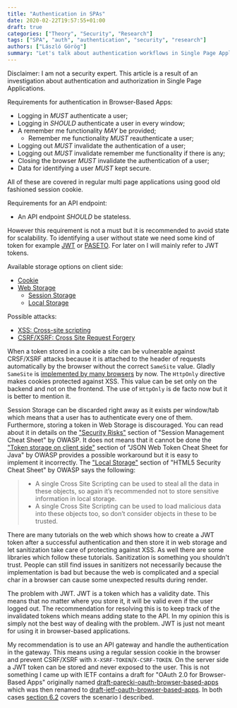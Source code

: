 ```yaml
---
title: "Authentication in SPAs"
date: 2020-02-22T19:57:55+01:00
draft: true
categories: ["Theory", "Security", "Research"]
tags: ["SPA", "auth", "authentication", "security", "research"]
authors: ["László Görög"]
summary: "Let's talk about authentication workflows in Single Page Applications."
---
```

Disclaimer: I am not a security expert. This article is a result of an investigation about authentication and
authorization in Single Page Applications.

Requirements for authentication in Browser-Based Apps:

* Logging in *MUST* authenticate a user;
* Logging in *SHOULD* authenticate a user in every window;
* A remember me functionality *MAY* be provided;
  * Remember me functionality *MUST* reauthenticate a user;
* Logging out *MUST* invalidate the authentication of a user;
* Logging out *MUST* invalidate remember me functionality if there is any;
* Closing the browser *MUST* invalidate the authentication of a user;
* Data for identifying a user *MUST* kept secure.

All of these are covered in regular multi page applications using good old fashioned session cookie.

Requirements for an API endpoint:

* An API endpoint *SHOULD* be stateless.

However this requirement is not a must but it is recommended to avoid state for scalability. To identifying a user
without state we need some kind of token for example [JWT][ietf-jwt] or [PASETO][paseto]. For later on I will mainly
refer to JWT tokens.

Available storage options on client side:

* [Cookie][cookie]
* [Web Storage][web-storage]
  * [Session Storage][session-storage]
  * [Local Storage][local-storage]

Possible attacks:

* [XSS: Cross-site scripting][owasp-xss]
* [CSRF/XSRF: Cross Site Request Forgery][owasp-csrf]

When a token stored in a cookie a site can be vulnerable against CRSF/XSRF attacks because it is attached to the header
of requests automatically by the browser without the correct `SameSite` value. Gladly `SameSite` is [implemented by
many browsers][set-cookie-browser-compatibility] by now. The `HttpOnly` directive makes cookies protected against XSS.
This value can be set only on the backend and not on the frontend. The use of `HttpOnly` is de facto now but it is
better to mention it.

Session Storage can be discarded right away as it exists per window/tab which means that a user has to authenticate
every one of them. Furthermore, storing a token in Web Storage is discouraged. You can read about it in details on the
["Security Risks"][owasp-security-risks] section of "Session Management Cheat Sheet" by OWASP. It does not means that it
cannot be done the ["Token storage on client side"][owasp-token-storage-on-client-side] section of "JSON Web Token Cheat
Sheet for Java" by OWASP provides a possible workaround but it is easy to implement it incorrectly. The ["Local
Storage"][owasp-local-storage] section of "HTML5 Security Cheat Sheet" by OWASP says the following:

> - A single Cross Site Scripting can be used to steal all the data in these objects, so again it’s recommended not to
> store sensitive information in local storage.
> - A single Cross Site Scripting can be used to load malicious data into these objects too, so don’t consider objects
> in these to be trusted.

There are many tutorials on the web which shows how to create a JWT token after a successful authentication and then
store it in web storage and let sanitization take care of protecting against XSS. As well there are some libraries which
follow these tutorials. Sanitization is something you shouldn't trust. People can still find issues in sanitizers not
necessarily because the implementation is bad but because the web is complicated and a special char in a browser can
cause some unexpected results during render.

The problem with JWT. JWT is a token which has a validity date. This means that no matter where you store it, it will be
valid even if the user logged out. The recommendation for resolving this is to keep track of the invalidated tokens
which means adding state to the API. In my opinion this is simply not the best way of dealing with the problem. JWT is
just not meant for using it in browser-based applications.

My recommendation is to use an API gateway and handle the authentication in the gateway. This means using a regular
session cookie in the browser and prevent CSRF/XSRF with `X-XSRF-TOKEN`/`X-CSRF-TOKEN`. On the server side a JWT token
can be stored and never exposed to the user. This is not something I came up with IETF contains a draft for "OAuth 2.0
for Browser-Based Apps" originally named [draft-parecki-oauth-browser-based-apps][draft-parecki-oauth-browser-based-apps-02]
which was then renamed to [draft-ietf-oauth-browser-based-apps][draft-ietf-oauth-browser-based-apps-04]. In both cases
[section 6.2][draft-ietf-oauth-browser-based-apps-04-6-2] covers the scenario I described.

[ietf-jwt]: https://tools.ietf.org/html/rfc7519
[paseto]: https://github.com/paragonie/paseto
[cookie]: https://developer.mozilla.org/en-US/docs/Web/HTTP/Cookies
[web-storage]: https://developer.mozilla.org/en-US/docs/Web/API/Web_Storage_API
[session-storage]: https://developer.mozilla.org/en-US/docs/Web/API/Window/sessionStorage
[local-storage]: https://developer.mozilla.org/en-US/docs/Web/API/Window/localStorage
[owasp-xss]: https://owasp.org/www-community/attacks/xss/
[owasp-csrf]: https://owasp.org/www-community/attacks/csrf
[owasp-security-risks]: https://cheatsheetseries.owasp.org/cheatsheets/Session_Management_Cheat_Sheet.html#security-risks
[owasp-token-storage-on-client-side]: https://owasp.org/www-project-cheat-sheets/cheatsheets/JSON_Web_Token_Cheat_Sheet_for_Java#token-storage-on-client-side
[owasp-local-storage]: https://owasp.org/www-project-cheat-sheets/cheatsheets/HTML5_Security_Cheat_Sheet#local-storage
[set-cookie-browser-compatibility]: https://developer.mozilla.org/en-US/docs/Web/HTTP/Headers/Set-Cookie#Browser_compatibility
[draft-parecki-oauth-browser-based-apps-02]: https://tools.ietf.org/html/draft-parecki-oauth-browser-based-apps-02
[draft-ietf-oauth-browser-based-apps-04]: https://tools.ietf.org/html/draft-ietf-oauth-browser-based-apps-04
[draft-ietf-oauth-browser-based-apps-04-6-2]: https://tools.ietf.org/html/draft-ietf-oauth-browser-based-apps-04#section-6.2
